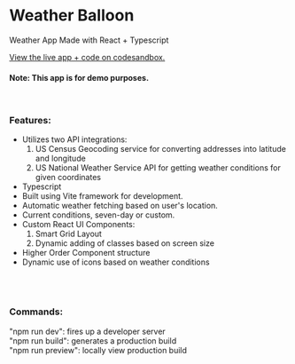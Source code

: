 # Weather Balloon
Weather App Made with React + Typescript

[View the live app + code on codesandbox.](https://codesandbox.io/s/github/keithricker/react-weather-app)

#### Note: This app is for demo purposes.
<br />

### Features:
- Utilizes two API integrations: 
  1. US Census Geocoding service for converting addresses into latitude and longitude
  2. US National Weather Service API for getting weather conditions for given coordinates
- Typescript
- Built using Vite framework for development.
- Automatic weather fetching based on user's location.
- Current conditions, seven-day or custom.
- Custom React UI Components:
  1. Smart Grid Layout
  2. Dynamic adding of classes based on screen size
- Higher Order Component structure
- Dynamic use of icons based on weather conditions
<br />
<br />

### Commands:
  "npm run dev": fires up a developer server  
  "npm run build": generates a production build  
  "npm run preview": locally view production build